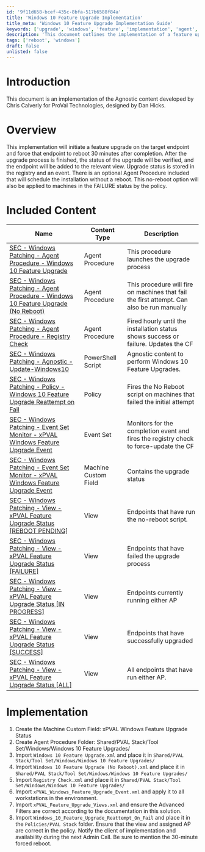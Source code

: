 ```yaml
---
id: '9f11d658-bcef-435c-8bfa-517b6588f84a'
title: 'Windows 10 Feature Upgrade Implementation'
title_meta: 'Windows 10 Feature Upgrade Implementation Guide'
keywords: ['upgrade', 'windows', 'feature', 'implementation', 'agent', 'procedure', 'registry', 'status']
description: 'This document outlines the implementation of a feature upgrade for Windows 10 endpoints, including procedures for handling reboots, monitoring upgrade status, and managing failures. It provides a comprehensive guide for setting up the necessary components to ensure a smooth upgrade process.'
tags: ['reboot', 'windows']
draft: false
unlisted: false
---
```


# Introduction
This document is an implementation of the Agnostic content developed by Chris Calverly for ProVal Technologies, designed by Dan Hicks.

# Overview
This implementation will initiate a feature upgrade on the target endpoint and force that endpoint to reboot 30 minutes after completion. After the upgrade process is finished, the status of the upgrade will be verified, and the endpoint will be added to the relevant view. Upgrade status is stored in the registry and an event. There is an optional Agent Procedure included that will schedule the installation without a reboot. This no-reboot option will also be applied to machines in the FAILURE status by the policy.

# Included Content

| Name                                                                                                                                                       | Content Type     | Description                                                          |
|------------------------------------------------------------------------------------------------------------------------------------------------------------|-------------------|----------------------------------------------------------------------|
| [SEC - Windows Patching - Agent Procedure - Windows 10 Feature Upgrade](<../vsa/procedures/Windows 10 Feature Upgrade.md>)                                 | Agent Procedure    | This procedure launches the upgrade process                          |
| [SEC - Windows Patching - Agent Procedure - Windows 10 Feature Upgrade (No Reboot)](<../vsa/procedures/Windows 10 Feature Upgrade (No Reboot).md>)                     | Agent Procedure    | This procedure will fire on machines that fail the first attempt. Can also be run manually |
| [SEC - Windows Patching - Agent Procedure - Registry Check](<../vsa/procedures/Registry Check.md>)                                             | Agent Procedure    | Fired hourly until the installation status shows success or failure. Updates the CF |
| [SEC - Windows Patching - Agnostic - Update-Windows10](<../powershell/Update-Windows10.md>)                                                  | PowerShell Script  | Agnostic content to perform Windows 10 Feature Upgrades.            |
| [SEC - Windows Patching - Policy - Windows 10 Feature Upgrade Reattempt on Fail](<../vsa/policies/Windows 10 Feature Upgrade Reattempt on Fail.md>)                        | Policy             | Fires the No Reboot script on machines that failed the initial attempt |
| [SEC - Windows Patching - Event Set Monitor - xPVAL Windows Feature Upgrade Event](https://proval.itglue.com/DOC-5078775-10784805)                      | Event Set          | Monitors for the completion event and fires the registry check to force-update the CF |
| [SEC - Windows Patching - Event Set Monitor - xPVAL Windows Feature Upgrade Event](https://proval.itglue.com/DOC-5078775-10784805)                      | Machine Custom Field | Contains the upgrade status                                         |
| [SEC - Windows Patching - View - xPVAL Feature Upgrade Status [REBOOT PENDING]](<../vsa/views/xPVAL Feature Upgrade Status REBOOT PENDING.md>)                        | View               | Endpoints that have run the no-reboot script.                       |
| [SEC - Windows Patching - View - xPVAL Feature Upgrade Status [FAILURE]](<../vsa/views/xPVAL Feature Upgrade Status FAILURE.md>)                               | View               | Endpoints that have failed the upgrade process                      |
| [SEC - Windows Patching - View - xPVAL Feature Upgrade Status [IN PROGRESS]](<../vsa/views/xPVAL Feature Upgrade Status IN PROGRESS.md>)                           | View               | Endpoints currently running either AP                                  |
| [SEC - Windows Patching - View - xPVAL Feature Upgrade Status [SUCCESS]](<../vsa/views/xPVAL Feature Upgrade Status SUCCESS.md>)                               | View               | Endpoints that have successfully upgraded                            |
| [SEC - Windows Patching - View - xPVAL Feature Upgrade Status [ALL]](<../vsa/views/xPVAL Feature Upgrade Status ALL.md>)                                   | View               | All endpoints that have run either AP.                              |

# Implementation
1. Create the Machine Custom Field: xPVAL Windows Feature Upgrade Status
2. Create Agent Procedure Folder: Shared/PVAL Stack/Tool Set/Windows/Windows 10 Feature Upgrades/
3. Import `Windows 10 Feature Upgrade.xml` and place it in `Shared/PVAL Stack/Tool Set/Windows/Windows 10 Feature Upgrades/`
4. Import `Windows 10 Feature Upgrade (No Reboot).xml` and place it in `Shared/PVAL Stack/Tool Set/Windows/Windows 10 Feature Upgrades/`
5. Import `Registry Check.xml` and place it in `Shared/PVAL Stack/Tool Set/Windows/Windows 10 Feature Upgrades/`
6. Import `xPVAL_Windows_Feature_Upgrade_Event.xml` and apply it to all workstations in the environment.
7. Import `xPVAL_Feature_Upgrade_Views.xml` and ensure the Advanced Filters are correct according to the documentation in this solution.
8. Import `Windows_10_Feature_Upgrade_Reattempt_On_Fail` and place it in the `Policies/PVAL Stack` folder. Ensure that the view and assigned AP are correct in the policy. Notify the client of implementation and availability during the next Admin Call. Be sure to mention the 30-minute forced reboot.

